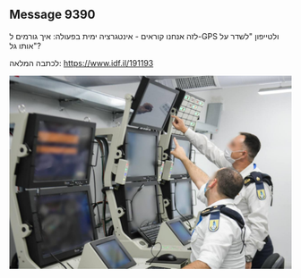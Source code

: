 ## Message 9390

לזה אנחנו קוראים - אינטגרציה ימית בפעולה:
איך גורמים ל-GPS ולטייפון "לשדר על אותו גל"?

לכתבה המלאה:
https://www.idf.il/191193

![Photo](9390/9390_photo.jpg)
